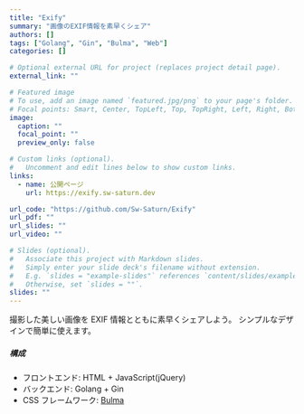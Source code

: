 ```yaml
---
title: "Exify"
summary: "画像のEXIF情報を素早くシェア"
authors: []
tags: ["Golang", "Gin", "Bulma", "Web"]
categories: []

# Optional external URL for project (replaces project detail page).
external_link: ""

# Featured image
# To use, add an image named `featured.jpg/png` to your page's folder.
# Focal points: Smart, Center, TopLeft, Top, TopRight, Left, Right, BottomLeft, Bottom, BottomRight.
image:
  caption: ""
  focal_point: ""
  preview_only: false

# Custom links (optional).
#   Uncomment and edit lines below to show custom links.
links:
  - name: 公開ページ
    url: https://exify.sw-saturn.dev

url_code: "https://github.com/Sw-Saturn/Exify"
url_pdf: ""
url_slides: ""
url_video: ""

# Slides (optional).
#   Associate this project with Markdown slides.
#   Simply enter your slide deck's filename without extension.
#   E.g. `slides = "example-slides"` references `content/slides/example-slides.md`.
#   Otherwise, set `slides = ""`.
slides: ""
---
```


撮影した美しい画像を EXIF 情報とともに素早くシェアしよう。
シンプルなデザインで簡単に使えます。

##### 構成

- フロントエンド: HTML + JavaScript(jQuery)
- バックエンド: Golang + Gin
- CSS フレームワーク: [Bulma](https://bulma.io)
